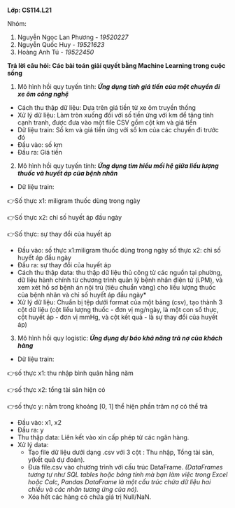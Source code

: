 **Lớp: CS114.L21**

Nhóm:
1. Nguyễn Ngọc Lan Phương - *19520227*
2. Nguyễn Quốc Huy - *19521623*
3. Hoàng Anh Tú - *19522450*


**Trả lời câu hỏi: Các bài toán giải quyết bằng Machine Learning trong cuộc sống**
1. Mô hình hồi quy tuyến tính:
***Ứng dụng tính giá tiền của một chuyển đi xe ôm công nghệ***
* Cách thu thập dữ liệu: Dựa trên giá tiền từ xe ôm truyền thống
* Xử lý dữ liệu: Làm tròn xuống đối với số tiền ứng với km để tăng tính cạnh tranh, được đưa vào một file CSV gồm cột km và giá tiền
* Dữ liệu train: Số km và giá tiền ứng với số km của các chuyến đi trước đó
* Đầu vào: số km
* Đầu ra: Giá tiền
2. Mô hình hồi quy tuyến tính:
***Ứng dụng tìm hiểu mối hệ giữa liều lượng thuốc và huyết áp của bệnh nhân***
* Dữ liệu train:

:point_right:Số thực x1: miligram thuốc dùng trong ngày

:point_right:Số thực x2: chỉ số huyết áp đầu ngày

:point_right:Số thực: sự thay đổi của huyết áp

* Đầu vào:
số thực x1:miligram thuốc dùng trong ngày
số thực x2: chỉ số huyết áp đầu ngày
* Đầu ra: sự thay đổi của huyết áp
* Cách thu thập data: thu thập dữ liệu thủ công từ các nguồn tại phường, dữ liệu hành chính từ chương trình quản lý bệnh nhân điện tử (i.PM), và xem xét hồ sơ bệnh án nội trú (tiêu chuẩn vàng) cho liều lượng thuốc của bệnh nhân và chỉ số huyết áp đầu ngày*
* Xử lý dữ liệu: Chuẩn bị tệp dưới format của một bảng (csv), tạo thành 3 cột dữ liệu (cột liều lượng thuốc - đơn vị mg/ngày, là một con số thực, cột huyết áp - đơn vị mmHg, và cột kết quả - là sự thay đổi của huyết áp)
3. Mô hình hồi quy logistic:
***Ứng dụng dự báo khả năng trả nợ của khách hàng***
* Dữ liệu train:

:point_right:số thực x1: thu nhập bình quân hằng năm

:point_right:số thực x2: tổng tài sản hiện có

:point_right:số thực y: nằm trong khoảng [0, 1] thể hiện phần trăm nợ có thể trả

* Đầu vào: x1, x2
* Đầu ra: y
* Thu thập data: Liên kết vào xin cấp phép từ các ngân hàng.
* Xử lý data: 
  * Tạo file dữ liệu dưới dạng .csv với 3 cột : Thu nhập, Tổng tài sản, y(kết quả dự đoán).
  * Đưa file.csv vào chương trình với cấu trúc DataFrame. 
  *(DataFrames tương tự như SQL tables hoặc bảng tính mà bạn làm việc trong Excel hoặc Calc, Pandas DataFrame là một cấu trúc chứa dữ liệu hai chiều và các nhãn tương ứng của nó).*
  * Xóa hết các hàng có chứa giá trị Null/NaN.
